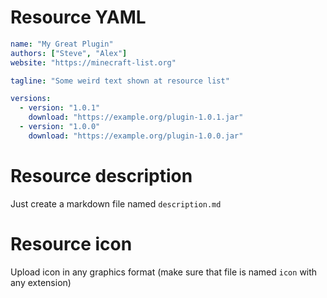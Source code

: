 # Resource YAML

```yaml
name: "My Great Plugin"
authors: ["Steve", "Alex"]
website: "https://minecraft-list.org"

tagline: "Some weird text shown at resource list"

versions:
  - version: "1.0.1"
    download: "https://example.org/plugin-1.0.1.jar"
  - version: "1.0.0"
    download: "https://example.org/plugin-1.0.0.jar"
```

# Resource description

Just create a markdown file named `description.md`

# Resource icon

Upload icon in any graphics format (make sure that file is named `icon` with any extension)
